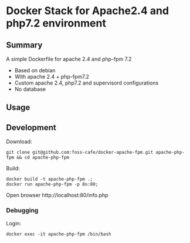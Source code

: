 # Docker Stack for Apache2.4 and php7.2 environment

## Summary

A simple Dockerfile for apache 2.4 and php-fpm 7.2

- Based on debian
- With apache 2.4 + php-fpm7.2
- Custom apache 2.4, php7.2 and supervisord configurations
- No database

## Usage

## Development

Download: 

```
git clone git@github.com:foss-cafe/docker-apache-fpm.git apache-php-fpm && cd apache-php-fpm 
```

Build:

```
docker build -t apache-php-fpm .;
docker run apache-php-fpm -p 8o:80;
```
Open browser http://localhost:80/info.php

### Debugging

Login:

```
docker exec -it apache-php-fpm /bin/bash
```
